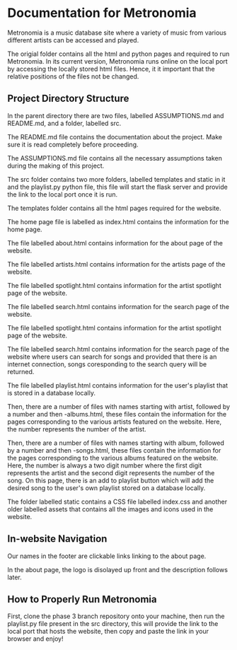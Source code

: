 # Documentation for Metronomia

Metronomia is a music database site where a variety of music from various different artists can be accessed and played.

The origial folder contains all the html and python pages and required to run Metronomia. In its current version, Metronomia runs online on the local port by accessing the locally stored html files. Hence, it it important that the relative positions of the files not be changed.

## Project Directory Structure

In the parent directory there are two files, labelled ASSUMPTIONS.md and README.md, and a folder, labelled src.

The README.md file contains the documentation about the project. Make sure it is read completely before proceeding.

The ASSUMPTIONS.md file contains all the necessary assumptions taken during the making of this project.

The src folder contains two more folders, labelled templates and static in it and the playlist.py python file, this file will start the flask server and provide the link to the local port once it is run.

The templates folder contains all the html pages required for the website.

The home page file is labelled as index.html contains the information for the home page.

The file labelled about.html contains information for the about page of the website.

The file labelled artists.html contains information for the artists page of the website.

The file labelled spotlight.html contains information for the artist spotlight page of the website.

The file labelled search.html contains information for the search page of the website.

The file labelled spotlight.html contains information for the artist spotlight page of the website.

The file labelled search.html contains information for the search page of the website where users can search for songs and provided that there is an internet connection, songs coresponding to the search query will be returned.

The file labelled playlist.html contains information for the user's playlist that is stored in a database locally.

Then, there are a number of files with names starting with artist, followed by a number and then -albums.html, these files contain the information for the pages corresponding to the various artists featured on the website. Here, the number represents the number of the artist.

Then, there are a number of files with names starting with album, followed by a number and then -songs.html, these files contain the information for the pages corresponding to the various albums featured on the website. Here, the number is always a two digit number where the first digit represents the artist and the second digit represents the number of the song. On this page, there is an add to playlist button which will add the desired song to the user's own playlist stored on a database locally.

The folder labelled static contains a CSS file labelled index.css and another older labelled assets that contains all the images and icons used in the website.

## In-website Navigation

Our names in the footer are clickable links linking to the about page.

In the about page, the logo is disolayed up front and the description follows later.

## How to Properly Run Metronomia

First, clone the phase 3 branch repository onto your machine, then run the playlist.py file present in the src directory, this will provide the link to the local port that hosts the website, then copy and paste the link in your browser and enjoy!

